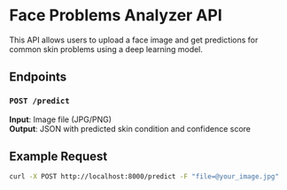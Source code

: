 # Face Problems Analyzer API

This API allows users to upload a face image and get predictions for common skin problems using a deep learning model.

## Endpoints

### `POST /predict`
**Input**: Image file (JPG/PNG)  
**Output**: JSON with predicted skin condition and confidence score

## Example Request

```bash
curl -X POST http://localhost:8000/predict -F "file=@your_image.jpg"
